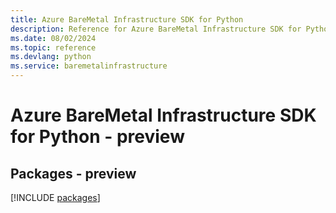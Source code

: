 ```yaml
---
title: Azure BareMetal Infrastructure SDK for Python
description: Reference for Azure BareMetal Infrastructure SDK for Python
ms.date: 08/02/2024
ms.topic: reference
ms.devlang: python
ms.service: baremetalinfrastructure
---
```

# Azure BareMetal Infrastructure SDK for Python - preview
## Packages - preview
[!INCLUDE [packages](baremetal-infrastructure-index.md)]
